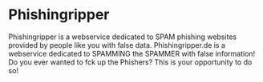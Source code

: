 # Phishingripper
Phishingripper is a webservice dedicated to SPAM phishing websites provided by people like you with false data.
Phishingripper.de is a webservice dedicated to SPAMMING the SPAMMER with false information! Do you ever wanted to fck up the Phishers? This is your opportunity to do so!
